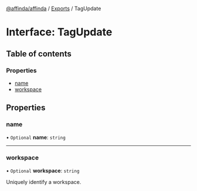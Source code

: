 [@affinda/affinda](../README.md) / [Exports](../modules.md) / TagUpdate

# Interface: TagUpdate

## Table of contents

### Properties

- [name](TagUpdate.md#name)
- [workspace](TagUpdate.md#workspace)

## Properties

### name

• `Optional` **name**: `string`

___

### workspace

• `Optional` **workspace**: `string`

Uniquely identify a workspace.
